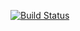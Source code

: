 [![Build Status](https://dev.azure.com/firstprojecct/Project100/_apis/build/status/Din-esh-g.Project100?branchName=master)](https://dev.azure.com/firstprojecct/Project100/_build/latest?definitionId=1&branchName=master)
